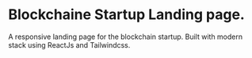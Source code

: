 # Blockchaine Startup Landing page.
A responsive landing page for the blockchain startup. Built with modern stack using ReactJs and Tailwindcss.
